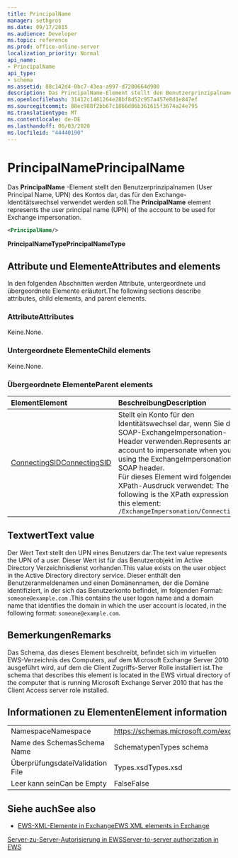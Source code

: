```yaml
---
title: PrincipalName
manager: sethgros
ms.date: 09/17/2015
ms.audience: Developer
ms.topic: reference
ms.prod: office-online-server
localization_priority: Normal
api_name:
- PrincipalName
api_type:
- schema
ms.assetid: 88c142d4-0bc7-43ea-a997-d7200664d900
description: Das PrincipalName-Element stellt den Benutzerprinzipalnamen (User Principal Name, UPN) des Kontos dar, das für den Exchange-Identitätswechsel verwendet werden soll.
ms.openlocfilehash: 31412c1461264e28bf8d52c957a457e8d1e847ef
ms.sourcegitcommit: 88ec988f2bb67c1866d06b361615f3674a24e795
ms.translationtype: MT
ms.contentlocale: de-DE
ms.lasthandoff: 06/03/2020
ms.locfileid: "44440190"
---
```

# <a name="principalname"></a><span data-ttu-id="642c2-103">PrincipalName</span><span class="sxs-lookup"><span data-stu-id="642c2-103">PrincipalName</span></span>

<span data-ttu-id="642c2-104">Das **PrincipalName** -Element stellt den Benutzerprinzipalnamen (User Principal Name, UPN) des Kontos dar, das für den Exchange-Identitätswechsel verwendet werden soll.</span><span class="sxs-lookup"><span data-stu-id="642c2-104">The **PrincipalName** element represents the user principal name (UPN) of the account to be used for Exchange impersonation.</span></span> 
  
```xml
<PrincipalName/>
```

 <span data-ttu-id="642c2-105">**PrincipalNameType**</span><span class="sxs-lookup"><span data-stu-id="642c2-105">**PrincipalNameType**</span></span>
## <a name="attributes-and-elements"></a><span data-ttu-id="642c2-106">Attribute und Elemente</span><span class="sxs-lookup"><span data-stu-id="642c2-106">Attributes and elements</span></span>

<span data-ttu-id="642c2-107">In den folgenden Abschnitten werden Attribute, untergeordnete und übergeordnete Elemente erläutert.</span><span class="sxs-lookup"><span data-stu-id="642c2-107">The following sections describe attributes, child elements, and parent elements.</span></span>
  
### <a name="attributes"></a><span data-ttu-id="642c2-108">Attribute</span><span class="sxs-lookup"><span data-stu-id="642c2-108">Attributes</span></span>

<span data-ttu-id="642c2-109">Keine.</span><span class="sxs-lookup"><span data-stu-id="642c2-109">None.</span></span>
  
### <a name="child-elements"></a><span data-ttu-id="642c2-110">Untergeordnete Elemente</span><span class="sxs-lookup"><span data-stu-id="642c2-110">Child elements</span></span>

<span data-ttu-id="642c2-111">Keine.</span><span class="sxs-lookup"><span data-stu-id="642c2-111">None.</span></span>
  
### <a name="parent-elements"></a><span data-ttu-id="642c2-112">Übergeordnete Elemente</span><span class="sxs-lookup"><span data-stu-id="642c2-112">Parent elements</span></span>

|<span data-ttu-id="642c2-113">**Element**</span><span class="sxs-lookup"><span data-stu-id="642c2-113">**Element**</span></span>|<span data-ttu-id="642c2-114">**Beschreibung**</span><span class="sxs-lookup"><span data-stu-id="642c2-114">**Description**</span></span>|
|:-----|:-----|
|[<span data-ttu-id="642c2-115">ConnectingSID</span><span class="sxs-lookup"><span data-stu-id="642c2-115">ConnectingSID</span></span>](connectingsid.md) <br/> |<span data-ttu-id="642c2-116">Stellt ein Konto für den Identitätswechsel dar, wenn Sie den SOAP-ExchangeImpersonation-Header verwenden.</span><span class="sxs-lookup"><span data-stu-id="642c2-116">Represents an account to impersonate when you are using the ExchangeImpersonation SOAP header.</span></span>  <br/> <span data-ttu-id="642c2-117">Für dieses Element wird folgender XPath-Ausdruck verwendet: </span><span class="sxs-lookup"><span data-stu-id="642c2-117">The following is the XPath expression to this element:</span></span>  <br/>  `/ExchangeImpersonation/ConnectingSID` <br/> |
   
## <a name="text-value"></a><span data-ttu-id="642c2-118">Textwert</span><span class="sxs-lookup"><span data-stu-id="642c2-118">Text value</span></span>

<span data-ttu-id="642c2-119">Der Wert Text stellt den UPN eines Benutzers dar.</span><span class="sxs-lookup"><span data-stu-id="642c2-119">The text value represents the UPN of a user.</span></span> <span data-ttu-id="642c2-120">Dieser Wert ist für das Benutzerobjekt im Active Directory Verzeichnisdienst vorhanden.</span><span class="sxs-lookup"><span data-stu-id="642c2-120">This value exists on the user object in the Active Directory directory service.</span></span> <span data-ttu-id="642c2-121">Dieser enthält den Benutzeranmeldenamen und einen Domänennamen, der die Domäne identifiziert, in der sich das Benutzerkonto befindet, im folgenden Format: `someone@example.com` .</span><span class="sxs-lookup"><span data-stu-id="642c2-121">This contains the user logon name and a domain name that identifies the domain in which the user account is located, in the following format:  `someone@example.com`.</span></span>
  
## <a name="remarks"></a><span data-ttu-id="642c2-122">Bemerkungen</span><span class="sxs-lookup"><span data-stu-id="642c2-122">Remarks</span></span>

<span data-ttu-id="642c2-123">Das Schema, das dieses Element beschreibt, befindet sich im virtuellen EWS-Verzeichnis des Computers, auf dem Microsoft Exchange Server 2010 ausgeführt wird, auf dem die Client Zugriffs-Server Rolle installiert ist.</span><span class="sxs-lookup"><span data-stu-id="642c2-123">The schema that describes this element is located in the EWS virtual directory of the computer that is running Microsoft Exchange Server 2010 that has the Client Access server role installed.</span></span>
  
## <a name="element-information"></a><span data-ttu-id="642c2-124">Informationen zu Elementen</span><span class="sxs-lookup"><span data-stu-id="642c2-124">Element information</span></span>

|||
|:-----|:-----|
|<span data-ttu-id="642c2-125">Namespace</span><span class="sxs-lookup"><span data-stu-id="642c2-125">Namespace</span></span>  <br/> |https://schemas.microsoft.com/exchange/services/2006/types  <br/> |
|<span data-ttu-id="642c2-126">Name des Schemas</span><span class="sxs-lookup"><span data-stu-id="642c2-126">Schema Name</span></span>  <br/> |<span data-ttu-id="642c2-127">Schematypen</span><span class="sxs-lookup"><span data-stu-id="642c2-127">Types schema</span></span>  <br/> |
|<span data-ttu-id="642c2-128">Überprüfungsdatei</span><span class="sxs-lookup"><span data-stu-id="642c2-128">Validation File</span></span>  <br/> |<span data-ttu-id="642c2-129">Types.xsd</span><span class="sxs-lookup"><span data-stu-id="642c2-129">Types.xsd</span></span>  <br/> |
|<span data-ttu-id="642c2-130">Leer kann sein</span><span class="sxs-lookup"><span data-stu-id="642c2-130">Can be Empty</span></span>  <br/> |<span data-ttu-id="642c2-131">False</span><span class="sxs-lookup"><span data-stu-id="642c2-131">False</span></span>  <br/> |
   
## <a name="see-also"></a><span data-ttu-id="642c2-132">Siehe auch</span><span class="sxs-lookup"><span data-stu-id="642c2-132">See also</span></span>



- [<span data-ttu-id="642c2-133">EWS-XML-Elemente in Exchange</span><span class="sxs-lookup"><span data-stu-id="642c2-133">EWS XML elements in Exchange</span></span>](ews-xml-elements-in-exchange.md)


[<span data-ttu-id="642c2-134">Server-zu-Server-Autorisierung in EWS</span><span class="sxs-lookup"><span data-stu-id="642c2-134">Server-to-server authorization in EWS</span></span>](https://msdn.microsoft.com/library/f1610a20-672d-448b-8c00-5b0fbcaf31cb%28Office.15%29.aspx)

